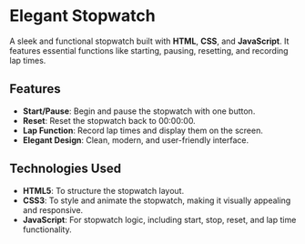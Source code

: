 # Elegant Stopwatch

A sleek and functional stopwatch built with **HTML**, **CSS**, and **JavaScript**. It features essential functions like starting, pausing, resetting, and recording lap times.

## Features

- **Start/Pause**: Begin and pause the stopwatch with one button.
- **Reset**: Reset the stopwatch back to 00:00:00.
- **Lap Function**: Record lap times and display them on the screen.
- **Elegant Design**: Clean, modern, and user-friendly interface.

## Technologies Used

- **HTML5**: To structure the stopwatch layout.
- **CSS3**: To style and animate the stopwatch, making it visually appealing and responsive.
- **JavaScript**: For stopwatch logic, including start, stop, reset, and lap time functionality.
